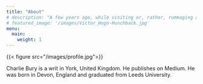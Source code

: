 ```yaml
---
title: "About"
# description: "A few years ago, while visiting or, rather, rummaging about Notre-Dame, the author of this book found, in an obscure nook of one of the towers, the following word, engraved by hand upon the wall: —ANANKE."
# featured_image: '/images/Victor_Hugo-Hunchback.jpg'
menu:
  main:
    weight: 1
---
```



{{< figure src="/images/profile.jpg">}}


Charlie Bury is a writ in York, United Kingdom. He publishes on Medium. He was born in Devon, England and graduated from Leeds University.  
